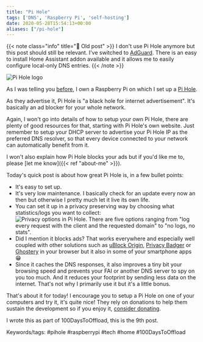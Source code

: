 ```yaml
---
title: "Pi Hole"
tags: ['DNS', 'Raspberry Pi', 'self-hosting']
date: 2020-05-28T15:54:13+00:00
aliases: ["/pi-hole"]
---
```

{{< note class="info" title="👴 Old post" >}}
I don't use Pi Hole anymore but this post should still be relevant. I've switched to [AdGuard](https://adguard.com/en/welcome.html). There is an easy to install Home Assistant addon available and it allows me to easily configure local-only DNS entries.
{{< /note >}}


![Pi Hole logo](11.svg)


As I was telling you [before](https://gabnotes.org/raspberry-pi), I own a Raspberry Pi on which I set up a [Pi Hole](https://pi-hole.net/).

As they advertise it, Pi Hole is "a black hole for internet advertisement". It's basically an ad blocker for your whole network.<!--more-->

Again, I won't go into details of how to setup your own Pi Hole, there are plenty of good resources for that, starting with Pi Hole's own website. Just remember to setup your DHCP server to advertise your Pi Hole IP as the preferred DNS resolver, so that every device connected to your network can automatically benefit from it.

I won't also explain how Pi Hole blocks your ads but if you'd like me to, please [let me know]({{< ref "about-me" >}}).

Today's quick post is about how great Pi Hole is, in a few bullet points:

* It's easy to set up.
* It's very low maintenance. I basically check for an update every now an then but otherwise I pretty much let it live its own life.
* You can set it up in a privacy preserving way by choosing what statistics/logs you want to collect:
![Privacy options in Pi Hole. There are five options ranging from "log every request with the client and the requested domain" to "no logs, no stats".](10.png)
* Did I mention it blocks ads? That works everywhere and especially well coupled with other solutions such as [uBlock Origin](https://addons.mozilla.org/en-US/firefox/addon/ublock-origin/), [Privacy Badger](https://addons.mozilla.org/en-US/firefox/addon/privacy-badger17/) or [Ghostery](https://addons.mozilla.org/en-US/firefox/addon/ghostery/) in your browser but it also in some of your smartphone apps 😁
* Since it caches the DNS responses, it also improves a tiny bit your browsing speed and prevents your FAI or another DNS server to spy on you too much. And it reduces your footprint by sending less data on the internet. That's not why I primarily use it but it's a little bonus.

That's about it for today! I encourage you to setup a Pi Hole on one of your computers and try it, it's quite nice! They rely on donations to help them sustain the development so if you enjoy it, [consider donating](https://docs.pi-hole.net/#pi-hole-is-free-but-powered-by-your-support).

I wrote this as part of 100DaysToOffload, this is the 9th post.

Keywords/tags:
#pihole #raspberrypi #tech #home #100DaysToOffload
